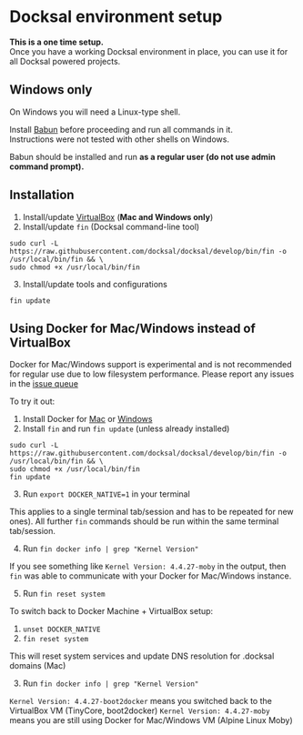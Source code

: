 # Docksal environment setup

**This is a one time setup.**  
Once you have a working Docksal environment in place, you can use it for all Docksal powered projects.

## Windows only

On Windows you will need a Linux-type shell.

Install [Babun](http://babun.github.io/) before proceeding and run all commands in it.  
Instructions were not tested with other shells on Windows.

Babun should be installed and run **as a regular user (do not use admin command prompt).**

## Installation

1) Install/update [VirtualBox](https://www.virtualbox.org) (**Mac and Windows only**)  
2) Install/update `fin` (Docksal command-line tool)

```
sudo curl -L https://raw.githubusercontent.com/docksal/docksal/develop/bin/fin -o /usr/local/bin/fin && \
sudo chmod +x /usr/local/bin/fin
```

3) Install/update tools and configurations

```
fin update
```


## Using Docker for Mac/Windows instead of VirtualBox

Docker for Mac/Windows support is experimental and is not recommended for regular use due to low filesystem performance. Please report any issues in the [issue queue](https://github.com/docksal/docksal/issues)

To try it out:

1) Install Docker for [Mac](https://docs.docker.com/docker-for-mac) or [Windows](https://docs.docker.com/docker-for-windows)  
2) Install `fin` and run `fin update` (unless already installed)

```
sudo curl -L https://raw.githubusercontent.com/docksal/docksal/develop/bin/fin -o /usr/local/bin/fin && \
sudo chmod +x /usr/local/bin/fin
fin update
```

3) Run `export DOCKER_NATIVE=1` in your terminal

This applies to a single terminal tab/session and has to be repeated for new ones).
All further `fin` commands should be run within the same terminal tab/session. 

4) Run `fin docker info | grep "Kernel Version"`

If you see something like `Kernel Version: 4.4.27-moby` in the output, 
then `fin` was able to communicate with your Docker for Mac/Windows instance.

5) Run `fin reset system` 

To switch back to Docker Machine + VirtualBox setup:

1) `unset DOCKER_NATIVE`
2) `fin reset system`

This will reset system services and update DNS resolution for .docksal domains (Mac)

3) Run `fin docker info | grep "Kernel Version"`

`Kernel Version: 4.4.27-boot2docker` means you switched back to the VirtualBox VM (TinyCore, boot2docker)
`Kernel Version: 4.4.27-moby` means you are still using Docker for Mac/Windows VM (Alpine Linux Moby)
